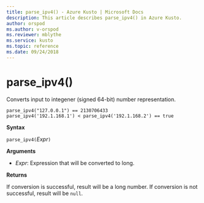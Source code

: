 ```yaml
---
title: parse_ipv4() - Azure Kusto | Microsoft Docs
description: This article describes parse_ipv4() in Azure Kusto.
author: orspod
ms.author: v-orspod
ms.reviewer: mblythe
ms.service: kusto
ms.topic: reference
ms.date: 09/24/2018
---
```

# parse_ipv4()

Converts input to integener (signed 64-bit) number representation.

    parse_ipv4("127.0.0.1") == 2130706433
    parse_ipv4('192.1.168.1') < parse_ipv4('192.1.168.2') == true

**Syntax**

`parse_ipv4(`*Expr*`)`

**Arguments**

* *Expr*: Expression that will be converted to long. 

**Returns**

If conversion is successful, result will be a long number.
If conversion is not successful, result will be `null`.
 